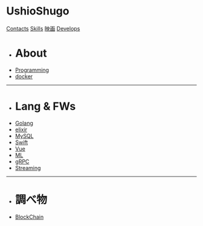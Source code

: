 # UshioShugo

[Contacts](index.md)
[Skills](skills.md)
[映画](movies/index.md)
[Develops]()

- # About
- [Programming](programming/index.md)
- [docker](docker/index.md)

---

- # Lang & FWs
- [Golang](golang/index.md)
- [elixir](elixir/index.md)
- [MySQL](mysql/index.md)
- [Swift](swift/index.md)
- [Vue](vue/index.md)
- [ML](ml/index.md)
- [gRPC](grpc/index.md)
- [Streaming](streaming/index.md)

---

- # 調べ物
- [BlockChain](blockchain/index.md)
